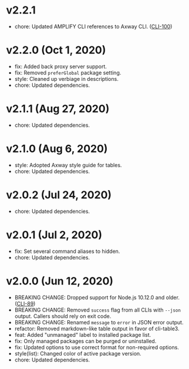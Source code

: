 # v2.2.1

 * chore: Updated AMPLIFY CLI references to Axway CLI.
   ([CLI-100](https://jira.axway.com/browse/CLI-100))

# v2.2.0 (Oct 1, 2020)

 * fix: Added back proxy server support.
 * fix: Removed `preferGlobal` package setting.
 * style: Cleaned up verbiage in descriptions.
 * chore: Updated dependencies.

# v2.1.1 (Aug 27, 2020)

 * chore: Updated dependencies.

# v2.1.0 (Aug 6, 2020)

 * style: Adopted Axway style guide for tables.
 * chore: Updated dependencies.

# v2.0.2 (Jul 24, 2020)

 * chore: Updated dependencies.

# v2.0.1 (Jul 2, 2020)

 * fix: Set several command aliases to hidden.
 * chore: Updated dependencies.

# v2.0.0 (Jun 12, 2020)

 * BREAKING CHANGE: Dropped support for Node.js 10.12.0 and older.
   ([CLI-89](https://jira.axway.com/browse/CLI-89))
 * BREAKING CHANGE: Removed `success` flag from all CLIs with `--json` output. Callers should rely
   on exit code.
 * BREAKING CHANGE: Renamed `message` to `error` in JSON error output.
 * refactor: Removed markdown-like table output in favor of cli-table3.
 * feat: Added "unmanaged" label to installed package list.
 * fix: Only managed packages can be purged or uninstalled.
 * fix: Updated options to use correct format for non-required options.
 * style(list): Changed color of active package version.
 * chore: Updated dependencies.
